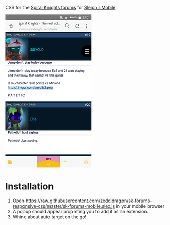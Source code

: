 CSS for the [Spiral Knights forums](http://forums.spiralknights.com) for [Sleipnir Mobile](http://www.fenrir-inc.com/jp/sleipnir-mobile/).

![Screenshot goes here](/screenshot.png "P A T E T I C")

# Installation
1. Open https://raw.githubusercontent.com/zeddidragon/sk-forums-responsive-css/master/sk-forums-mobile.slex.js in your mobile browser
2. A popup should appear propmting you to add it as an extension.
3. Whine about auto target on the go!
